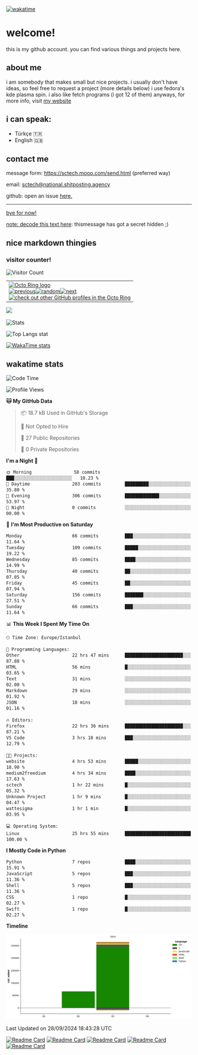 [![wakatime](https://wakatime.com/badge/user/7dfbf33e-5d18-47f8-a436-063b5f5bece2.svg)](https://wakatime.com/@7dfbf33e-5d18-47f8-a436-063b5f5bece2)
# welcome!
this is my github account. you can find various things and projects here.
## about me
i am somebody that makes small but nice projects. i usually don't have ideas, so feel free to request a project (more details below)
i use fedora's kde plasma spin. i also like fetch programs (i got 12 of them)
anyways, for more info, visit <a href="https://sctech.mooo.com">my website</a>
## i can speak:
- Türkçe 🇹🇷
- English 🇬🇧
## contact me
message form: https://sctech.mooo.com/send.html (preferred way)

email: sctech@national.shitposting.agency

github: open an issue <a href="https://github.com/sctech-tr/issues">here.</here>
<hr>
bye for now!

note: decode this text <a href="https://mariluu.hehe.moe/labrats/m/secretstorer">here</a>: t​‌‌​‌‌‌​h​‌‌​​‌​‌i​‌‌‌​‌‌​s​‌‌​​‌​‌ ​‌‌‌​​‌​m​​‌​​​​​e​‌‌​​‌‌‌s​‌‌​‌‌‌‌s​‌‌​‌‌‌​a​‌‌​‌‌‌​g​‌‌​​​​‌e​​‌​​​​​ ​‌‌​​‌‌‌h​‌‌​‌​​‌a​‌‌‌​‌‌​s​‌‌​​‌​‌ ​​‌​​​​​g​‌‌‌‌​​‌o​‌‌​‌‌‌‌t​‌‌‌​‌​‌ ​​‌​​​​​a​‌‌‌​‌​‌ ​‌‌‌​​​​s​‌‌‌​​​​ecret hidden ;)

## nice markdown thingies
### visitor counter!
![Visitor Count](https://profile-counter.glitch.me/sctech-tr/count.svg)

<table><tbody><tr><td><a href="https://octo-ring.com/"><img src="https://octo-ring.com/static/img/widget/top.png" width="99%" alt="Octo Ring logo" align="top"></a><br><a href="https://octo-ring.com/p/sctech-tr/prev"><img src="https://octo-ring.com/static/img/widget/prev.png" width="33%" alt="previous" align="top" title="previous profile"></a><a href="https://octo-ring.com/p/sctech-tr/random"><img src="https://octo-ring.com/static/img/widget/random.png" width="33%" alt="random" align="top" title="random profile"></a><a href="https://octo-ring.com/p/sctech-tr/next"><img src="https://octo-ring.com/static/img/widget/next.png" width="33%" alt="next" align="top" title="next profile"></a><br><a href="https://octo-ring.com/"><img src="https://octo-ring.com/static/img/widget/bottom.png" width="99%" alt="check out other GitHub profiles in the Octo Ring" align="top"></a></td></tr></tbody></table>

<img src="https://github-profile-trophy.vercel.app/?username=sctech-tr&theme=discord&no-bg=false" />

![Stats](https://github-readme-stats.vercel.app/api?username=sctech-tr&show_icons=true&theme=synthwave&show=reviews,discussions_started,discussions_answered,prs_merged,prs_merged_percentage)

![Top Langs stat](https://github-readme-stats.vercel.app/api/top-langs/?username=sctech-tr&layout=compact&langs_count=12&theme=synthwave)

[![WakaTime stats](https://github-readme-stats.vercel.app/api/wakatime?username=sctech_tr&layout=compact&theme=synthwave)](https://github.com/anuraghazra/github-readme-stats)
## wakatime stats
<!--START_SECTION:waka-->
![Code Time](http://img.shields.io/badge/Code%20Time-58%20hrs%2058%20mins-blue)

![Profile Views](http://img.shields.io/badge/Profile%20Views-2-blue)

**🐱 My GitHub Data** 

> 📦 18.7 kB Used in GitHub's Storage 
 > 
> 🚫 Not Opted to Hire
 > 
> 📜 27 Public Repositories 
 > 
> 🔑 0 Private Repositories 
 > 
**I'm a Night 🦉** 

```text
🌞 Morning                58 commits          ███░░░░░░░░░░░░░░░░░░░░░░   10.23 % 
🌆 Daytime                203 commits         █████████░░░░░░░░░░░░░░░░   35.80 % 
🌃 Evening                306 commits         █████████████░░░░░░░░░░░░   53.97 % 
🌙 Night                  0 commits           ░░░░░░░░░░░░░░░░░░░░░░░░░   00.00 % 
```
📅 **I'm Most Productive on Saturday** 

```text
Monday                   66 commits          ███░░░░░░░░░░░░░░░░░░░░░░   11.64 % 
Tuesday                  109 commits         █████░░░░░░░░░░░░░░░░░░░░   19.22 % 
Wednesday                85 commits          ████░░░░░░░░░░░░░░░░░░░░░   14.99 % 
Thursday                 40 commits          ██░░░░░░░░░░░░░░░░░░░░░░░   07.05 % 
Friday                   45 commits          ██░░░░░░░░░░░░░░░░░░░░░░░   07.94 % 
Saturday                 156 commits         ███████░░░░░░░░░░░░░░░░░░   27.51 % 
Sunday                   66 commits          ███░░░░░░░░░░░░░░░░░░░░░░   11.64 % 
```


📊 **This Week I Spent My Time On** 

```text
🕑︎ Time Zone: Europe/Istanbul

💬 Programming Languages: 
Other                    22 hrs 47 mins      ██████████████████████░░░   87.88 % 
HTML                     56 mins             █░░░░░░░░░░░░░░░░░░░░░░░░   03.65 % 
Text                     31 mins             ░░░░░░░░░░░░░░░░░░░░░░░░░   02.00 % 
Markdown                 29 mins             ░░░░░░░░░░░░░░░░░░░░░░░░░   01.92 % 
JSON                     18 mins             ░░░░░░░░░░░░░░░░░░░░░░░░░   01.16 % 

🔥 Editors: 
Firefox                  22 hrs 36 mins      ██████████████████████░░░   87.21 % 
VS Code                  3 hrs 18 mins       ███░░░░░░░░░░░░░░░░░░░░░░   12.79 % 

🐱‍💻 Projects: 
website                  4 hrs 53 mins       █████░░░░░░░░░░░░░░░░░░░░   18.90 % 
medium2freedium          4 hrs 34 mins       ████░░░░░░░░░░░░░░░░░░░░░   17.63 % 
sctech                   1 hr 22 mins        █░░░░░░░░░░░░░░░░░░░░░░░░   05.32 % 
Unknown Project          1 hr 9 mins         █░░░░░░░░░░░░░░░░░░░░░░░░   04.47 % 
wattesigma               1 hr 1 min          █░░░░░░░░░░░░░░░░░░░░░░░░   03.95 % 

💻 Operating System: 
Linux                    25 hrs 55 mins      █████████████████████████   100.00 % 
```

**I Mostly Code in Python** 

```text
Python                   7 repos             ████░░░░░░░░░░░░░░░░░░░░░   15.91 % 
JavaScript               5 repos             ███░░░░░░░░░░░░░░░░░░░░░░   11.36 % 
Shell                    5 repos             ███░░░░░░░░░░░░░░░░░░░░░░   11.36 % 
CSS                      1 repo              █░░░░░░░░░░░░░░░░░░░░░░░░   02.27 % 
Swift                    1 repo              █░░░░░░░░░░░░░░░░░░░░░░░░   02.27 % 
```



**Timeline**

![Lines of Code chart](https://raw.githubusercontent.com/sctech-tr/sctech-tr/main/assets/bar_graph.png)


 Last Updated on 28/09/2024 18:43:28 UTC
<!--END_SECTION:waka-->

[![Readme Card](https://github-readme-stats.vercel.app/api/pin/?username=sctech-tr&repo=nudo&theme=transparent)](https://github.com/sctech-tr/nudo)
[![Readme Card](https://github-readme-stats.vercel.app/api/pin/?username=sctech-tr&repo=statuspage&theme=transparent)](https://github.com/sctech-tr/statuspage)
[![Readme Card](https://github-readme-stats.vercel.app/api/pin/?username=sctech-tr&repo=osearch&theme=transparent)](https://github.com/sctech-tr/osearch)
[![Readme Card](https://github-readme-stats.vercel.app/api/pin/?username=sctech-tr&repo=wcalc&theme=transparent)](https://github.com/sctech-tr/wcalc)
[![Readme Card](https://github-readme-stats.vercel.app/api/pin/?username=sctech-tr&repo=giant-textbox&theme=transparent)](https://github.com/sctech-tr/giant-textbox)
